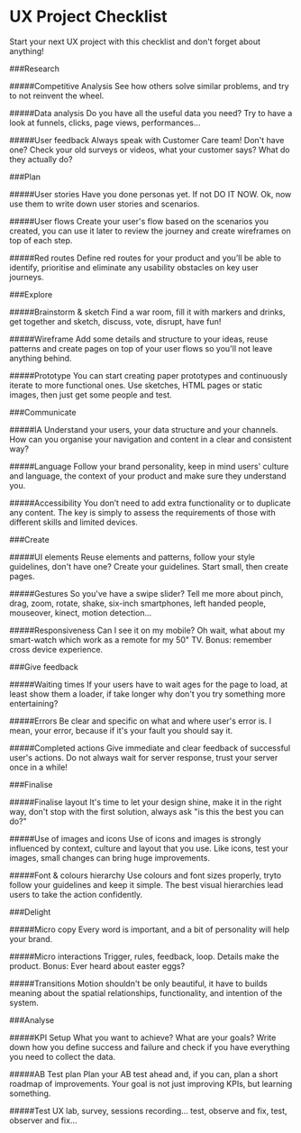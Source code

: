 UX Project Checklist
===========

Start your next UX project with this checklist and don't forget about anything!


###Research

#####Competitive Analysis
See how others solve similar problems, and try to not reinvent the wheel.

#####Data analysis
Do you have all the useful data you need? Try to have a look at funnels, clicks, page views, performances...

#####User feedback
Always speak with Customer Care team! Don't have one? Check your old surveys or videos, what your customer says? What do they actually do?


###Plan

#####User stories
Have you done personas yet. If not DO IT NOW. Ok, now use them to write down user stories and scenarios.

#####User flows
Create your user's flow based on the scenarios you created, you can use it later to review the journey and create wireframes on top of each step.

#####Red routes
Define red routes for your product and you’ll be able to identify, prioritise and eliminate any usability obstacles on key user journeys.


###Explore

#####Brainstorm & sketch
Find a war room, fill it with markers and drinks, get together and sketch, discuss, vote, disrupt, have fun!

#####Wireframe
Add some details and structure to your ideas, reuse patterns and create pages on top of your user flows so you'll not leave anything behind.

#####Prototype
You can start creating paper prototypes and continuously iterate to more functional ones. Use sketches, HTML pages or static images, then just get some people and test.


###Communicate

#####IA
Understand your users, your data structure and your channels. How can you organise your navigation and content in a clear and consistent way?

#####Language
Follow your brand personality, keep in mind users' culture and language, the context of your product and make sure they understand you.

#####Accessibility
You don’t need to add extra functionality or to duplicate any content. The key is simply to assess the requirements of those with different skills and limited devices.


###Create

#####UI elements
Reuse elements and patterns, follow your style guidelines, don't have one? Create your guidelines. Start small, then create pages.

#####Gestures
So you've have a swipe slider? Tell me more about pinch, drag, zoom, rotate, shake, six-inch smartphones, left handed people, mouseover, kinect, motion detection...

#####Responsiveness
Can I see it on my mobile? Oh wait, what about my smart-watch which work as a remote for my 50" TV. Bonus: remember cross device experience.


###Give feedback

#####Waiting times
If your users have to wait ages for the page to load, at least show them a loader, if take longer why don't you try something more entertaining?

#####Errors
Be clear and specific on what and where user's error is. I mean, your error, because if it's your fault you should say it.

#####Completed actions
Give immediate and clear feedback of successful user's actions. Do not always wait for server response, trust your server once in a while!


###Finalise

#####Finalise layout
It's time to let your design shine, make it in the right way, don't stop with the first solution, always ask "is this the best you can do?"

#####Use of images and icons
Use of icons and images is strongly influenced by context, culture and layout that you use. Like icons, test your images, small changes can bring huge improvements.

#####Font & colours hierarchy
Use colours and font sizes properly, tryto follow your guidelines and keep it simple. The best visual hierarchies lead users to take the action confidently.


###Delight

#####Micro copy
Every word is important, and a bit of personality will help your brand.

#####Micro interactions
Trigger, rules, feedback, loop. Details make the product. Bonus: Ever heard about easter eggs?

#####Transitions
Motion shouldn't be only beautiful, it have to builds meaning about the spatial relationships, functionality, and intention of the system.


###Analyse

#####KPI Setup
What you want to achieve? What are your goals? Write down how you define success and failure and check if you have everything you need to collect the data.

#####AB Test plan
Plan your AB test ahead and, if you can, plan a short roadmap of improvements. Your goal is not just improving KPIs, but learning something.

#####Test
UX lab, survey, sessions recording... test, observe and fix, test, observer and fix...

